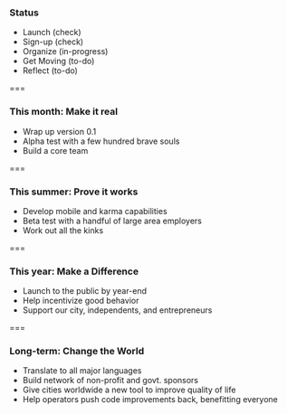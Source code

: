 ### Status

- Launch (check)
- Sign-up (check)
- Organize (in-progress)
- Get Moving (to-do)
- Reflect (to-do)

===

### This month: Make it real
- Wrap up version 0.1
- Alpha test with a few hundred brave souls
- Build a core team

===

### This summer: Prove it works
- Develop mobile and karma capabilities
- Beta test with a handful of large area employers
- Work out all the kinks

===

### This year: Make a Difference
- Launch to the public by year-end
- Help incentivize good behavior
- Support our city, independents, and entrepreneurs

===

### Long-term: Change the World
- Translate to all major languages
- Build network of non-profit and govt. sponsors
- Give cities worldwide a new tool to improve quality of life
- Help operators push code improvements back, benefitting everyone
